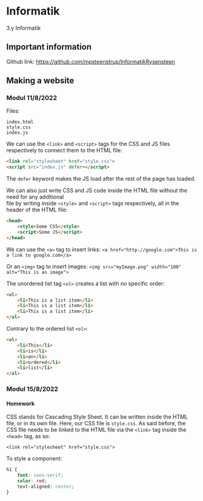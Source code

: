 # Informatik

3.y Informatik  

## Important information

Github link: <https://github.com/mpsteenstrup/InformatikRysensteen>

## Making a website

### Modul 11/8/2022

Files:

```text
index.html
style.css
index.js
```

We can use the `<link>` and `<script>` tags for the CSS and JS files respectively to connect them
to the HTML file:

```html
<link rel="stylesheet" href="style.css">
<script src="index.js" defer></script>
```

The `defer` keyword makes the JS load after the rest of the page has loaded.

We can also just write CSS and JS code inside the HTML file without the need for any additional  
file by writing inside `<style>` and `<script>` tags respectively, all in the header of the HTML file:

```html
<head>
    <style>Some CSS</style>
    <script>Some JS</script>
</head>
```

We can use the `<a>` tag to insert links:
`<a href="http://google.com">This is a link to google.com</a>`

Or an `<img>` tag to insert images:
`<img src="myImage.png" width="100" alt="This is an image">`

The unordered list tag `<ul>` creates a list with no specific order:

```html
<ul>
    <li>This is a list item</li>
    <li>This is a list item</li>
    <li>This is a list item</li>
</ul>
```

Contrary to the ordered list `<ol>`:

```html
<ol>
    <li>This</li>
    <li>is</li>
    <li>an</li>
    <li>ordered</li>
    <li>list</li>
</ol>
```

### Modul 15/8/2022

#### Homework

CSS stands for Cascading Style Sheet. It can be written inside the HTML file, or in its own file. Here, our CSS file is `style.css`. As said before, the CSS file needs to be linked to the HTML file via the `<link>` tag inside the `<head>` tag, as so:

`<link rel="stylesheet" href="style.css">`

To style a component:  

```css
h1 {
    font: sans-serif;
    color: red;
    text-aligned: center;
}
```
